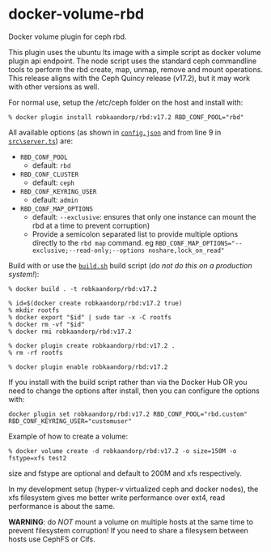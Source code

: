 # docker-volume-rbd
Docker volume plugin for ceph rbd.

This plugin uses the ubuntu lts image with a simple script as docker volume plugin api endpoint. The node script uses the standard ceph commandline tools to perform the rbd create, map, unmap, remove and mount operations. This release aligns with the Ceph Quincy release (v17.2), but it may work with other versions as well.

For normal use, setup the /etc/ceph folder on the host and install with:

```
% docker plugin install robkaandorp/rbd:v17.2 RBD_CONF_POOL="rbd"
```

All available options (as shown in [`config.json`](./config.json) and from line 9 in [`src\server.ts`](./src/server.ts#L9)) are:

- `RBD_CONF_POOL`
  - default: `rbd`
- `RBD_CONF_CLUSTER`
  - default: `ceph`
- `RBD_CONF_KEYRING_USER`
  - default: `admin`
- `RBD_CONF_MAP_OPTIONS`
  - default: `--exclusive`: ensures that only one instance can mount the rbd at a time to prevent corruption)<br >
  - Provide a semicolon separated list to provide multiple options directly to the `rbd map` command. eg `RBD_CONF_MAP_OPTIONS="--exclusive;--read-only;--options noshare,lock_on_read"`

Build with or use the [`build.sh`](./build.sh) build script (_do not do this on a production system!_):

```
% docker build . -t robkaandorp/rbd:v17.2

% id=$(docker create robkaandorp/rbd:v17.2 true)
% mkdir rootfs
% docker export "$id" | sudo tar -x -C rootfs
% docker rm -vf "$id"
% docker rmi robkaandorp/rbd:v17.2

% docker plugin create robkaandorp/rbd:v17.2 .
% rm -rf rootfs

% docker plugin enable robkaandorp/rbd:v17.2
```

If you install with the build script rather than via the Docker Hub OR you need to change the options after install, then you can configure the options with:

```shell
docker plugin set robkaandorp/rbd:v17.2 RBD_CONF_POOL="rbd.custom" RBD_CONF_KEYRING_USER="customuser"
```


Example of how to create a volume:

```
% docker volume create -d robkaandorp/rbd:v17.2 -o size=150M -o fstype=xfs test2
```

size and fstype are optional and default to 200M and xfs respectively.

In my development setup (hyper-v virtualized ceph and docker nodes), the xfs filesystem gives me better write performance over ext4, read performance is about the same.

**WARNING**: do _NOT_ mount a volume on multiple hosts at the same time to prevent filesystem corruption! If you need to share a filesysem between hosts use CephFS or Cifs.